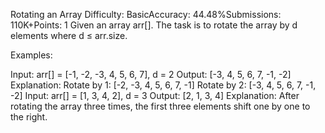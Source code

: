 Rotating an Array
Difficulty: BasicAccuracy: 44.48%Submissions: 110K+Points: 1
Given an array arr[]. The task is to rotate the array by d elements where d ≤ arr.size.

Examples:

Input: arr[] = [-1, -2, -3, 4, 5, 6, 7], d = 2
Output: [-3, 4, 5, 6, 7, -1, -2]
Explanation: 
Rotate by 1: [-2, -3, 4, 5, 6, 7, -1]
Rotate by 2: [-3, 4, 5, 6, 7, -1, -2]
Input: arr[] = [1, 3, 4, 2], d = 3 
Output: [2, 1, 3, 4]
Explanation: After rotating the array three times, the first three elements shift one by one to the right.